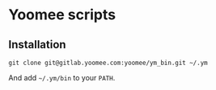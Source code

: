 Yoomee scripts
==============

Installation
------------

    git clone git@gitlab.yoomee.com:yoomee/ym_bin.git ~/.ym
    
And add `~/.ym/bin` to your `PATH`.